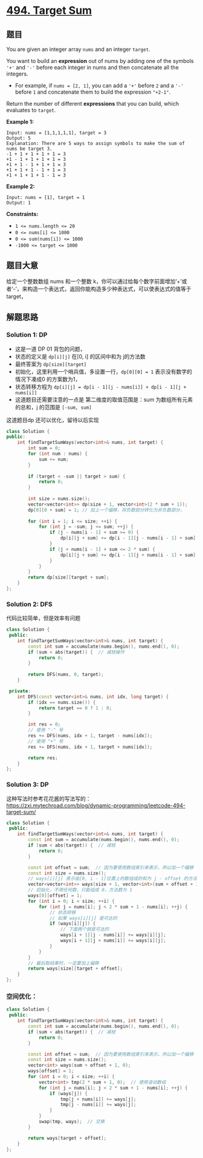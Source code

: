 # [494. Target Sum](https://leetcode.com/problems/target-sum/)

## 题目

You are given an integer array `nums` and an integer `target`.

You want to build an **expression** out of nums by adding one of the symbols `'+'` and `'-'` before each integer in nums and then concatenate all the integers.

- For example, if `nums = [2, 1]`, you can add a `'+'` before `2` and a `'-'` before `1` and concatenate them to build the expression `"+2-1"`.

Return the number of different **expressions** that you can build, which evaluates to `target`.

 

**Example 1:**

```
Input: nums = [1,1,1,1,1], target = 3
Output: 5
Explanation: There are 5 ways to assign symbols to make the sum of nums be target 3.
-1 + 1 + 1 + 1 + 1 = 3
+1 - 1 + 1 + 1 + 1 = 3
+1 + 1 - 1 + 1 + 1 = 3
+1 + 1 + 1 - 1 + 1 = 3
+1 + 1 + 1 + 1 - 1 = 3
```

**Example 2:**

```
Input: nums = [1], target = 1
Output: 1
```

 

**Constraints:**

- `1 <= nums.length <= 20`
- `0 <= nums[i] <= 1000`
- `0 <= sum(nums[i]) <= 1000`
- `-1000 <= target <= 1000`

## 题目大意

给定一个整数数组 nums 和一个整数 k，你可以通过给每个数字前面增加‘+’或者‘-’，来构造一个表达式，返回你能构造多少种表达式，可以使表达式的值等于 target，

## 解题思路

### Solution 1: DP

* 这是一道 DP 01 背包的问题，
* 状态的定义是 `dp[i][j]` 在[0, i] 的区间中和为 j的方法数
* 最终答案为 `dp[size][target]`
* 初始化，这里利用一个哨兵值，多设置一行，`dp[0][0] = 1` 表示没有数字的情况下凑成0 的方案数为1，
* 状态转移方程为 `dp[i][j] = dp[i - 1][j - nums[i]] + dp[i - 1][j + nums[i]]`
* 这道题目还需要注意的一点是 第二维度的取值范围是：sum 为数组所有元素的总和，j 的范围是 `[-sum, sum]`

这道题目dp 还可以优化，留待以后实现

`````c++
class Solution {
public:
    int findTargetSumWays(vector<int>& nums, int target) {
        int sum = 0;
        for (int num : nums) {
            sum += num;
        }
        
        if (target < -sum || target > sum) {
            return 0;
        }
        
        int size = nums.size();
        vector<vector<int>> dp(size + 1, vector<int>(2 * sum + 1));
        dp[0][0 + sum] = 1;	// 加上一个偏移，将负数部分转化为非负数部分，
        
        for (int i = 1; i <= size; ++i) {
            for (int j = -sum; j <= sum; ++j) {
                if (j - nums[i - 1] + sum >= 0) {
                    dp[i][j + sum] += dp[i - 1][j - nums[i - 1] + sum];
                }
                if (j + nums[i - 1] + sum <= 2 * sum) {
                    dp[i][j + sum] += dp[i - 1][j + nums[i - 1] + sum];
                }
            }
        }
        return dp[size][target + sum];
    }
};
`````

### Solution 2: DFS

代码比较简单，但是效率有问题

````c++
class Solution {
 public:
    int findTargetSumWays(vector<int>& nums, int target) {
        const int sum = accumulate(nums.begin(), nums.end(), 0);
        if (sum < abs(target)) {  // 减枝操作
            return 0;
        }
        
        return DFS(nums, 0, target);
    }

 private:
    int DFS(const vector<int>& nums, int idx, long target) {
        if (idx == nums.size()) {
            return target == 0 ? 1 : 0;
        }

        int res = 0;
        // 使用 "-" 号
        res += DFS(nums, idx + 1, target - nums[idx]);
        // 使用 "+" 号
        res += DFS(nums, idx + 1, target + nums[idx]);

        return res;
    }
};
````

### Solution 3: DP

这种写法时参考花花酱的写法写的：https://zxi.mytechroad.com/blog/dynamic-programming/leetcode-494-target-sum/

````c++
class Solution {
 public:
    int findTargetSumWays(vector<int>& nums, int target) {
        const int sum = accumulate(nums.begin(), nums.end(), 0);
        if (sum < abs(target)) {  // 减枝
            return 0;
        }

        const int offset = sum;  // 因为要使用数组索引来表示，所以加一个偏移
        const int size = nums.size();
        // ways[i][j] 表示由[0, i - 1]位置上的数组成的和为 j - offset 的方法数
        vector<vector<int>> ways(size + 1, vector<int>(sum + offset + 1, 0));
        // 初始化，不用任何数，只能组成 0，方法数为 1
        ways[0][offset] = 1;
        for (int i = 0; i < size; ++i) {
            for (int j = nums[i]; j < 2 * sum + 1 - nums[i]; ++j) {
                // 状态转移
                // 如果 ways[i][j] 是可达的
                if (ways[i][j]) {
                    // 下面两个就是可达的
                    ways[i + 1][j - nums[i]] += ways[i][j];
                    ways[i + 1][j + nums[i]] += ways[i][j];
                }
            }
        }
        // 最后取结果时，一定要加上偏移
        return ways[size][target + offset];
    }
};
````

### 空间优化：

````c++
class Solution {
 public:
    int findTargetSumWays(vector<int>& nums, int target) {
        const int sum = accumulate(nums.begin(), nums.end(), 0);
        if (sum < abs(target)) {  // 减枝
            return 0;
        }

        const int offset = sum;  // 因为要使用数组索引来表示，所以加一个偏移
        const int size = nums.size();
        vector<int> ways(sum + offset + 1, 0);
        ways[offset] = 1;
        for (int i = 0; i < size; ++i) {
            vector<int> tmp(2 * sum + 1, 0);  // 使用滚动数组
            for (int j = nums[i]; j < 2 * sum + 1 - nums[i]; ++j) {
                if (ways[j]) {
                    tmp[j + nums[i]] += ways[j];
                    tmp[j - nums[i]] += ways[j];
                }
            }
            swap(tmp, ways);  // 交换
        }

        return ways[target + offset];
    }
};
````

